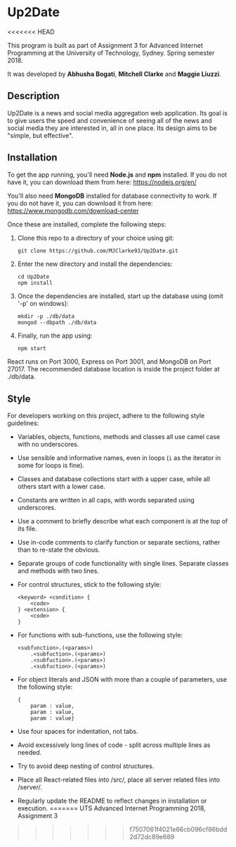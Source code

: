 # Up2Date
<<<<<<< HEAD

  This program is built as part of Assignment 3 for Advanced Internet Programming at the University of Technology, Sydney. Spring semester 2018.

  It was developed by **Abhusha Bogati**, **Mitchell Clarke** and **Maggie Liuzzi**.

  

  ## Description

  Up2Date is a news and social media aggregation web application. Its goal is to give users the speed and convenience of seeing all of the news and social media they are interested in, all in one place.  Its design aims to be "simple, but effective".

  

  ## Installation

  To get the app running, you'll need **Node.js** and **npm** installed. If you do not have it, you can download them from here: https://nodejs.org/en/

  You'll also need **MongoDB** installed for database connectivity to work. If you do not have it, you can download it from here: https://www.mongodb.com/download-center

  Once these are installed, complete the following steps:

  1. Clone this repo to a directory of your choice using git:

     ```shell
     git clone https://github.com/MJClarke93/Up2Date.git
     ```

  2. Enter the new directory and install the dependencies:

     ```shell
     cd Up2Date
     npm install
     ```

  3. Once the dependencies are installed, start up the database using (omit '-p' on windows):

     ```shell
     mkdir -p ./db/data
     mongod --dbpath ./db/data
     ```

  4. Finally, run the app using:

     ```sh
     npm start
     ```

  React runs on Port 3000, Express on Port 3001, and MongoDB on Port 27017. The recommended database location is inside the project folder at ./db/data.

  

  ## Style

  For developers working on this project, adhere to the following style guidelines:

  - Variables, objects, functions, methods and classes all use camel case with no underscores.

  - Use sensible and informative names, even in loops (`i` as the iterator in some for loops is fine).

  - Classes and database collections start with a upper case, while all others start with a lower case.

  - Constants are written in all caps, with words separated using underscores.

  - Use a comment to briefly describe what each component is at the top of its file.

  - Use in-code comments to clarify function or separate sections, rather than to re-state the obvious.

  - Separate groups of code functionality with single lines. Separate classes and methods with two lines.

  - For control structures, stick to the following style:

    ```
    <keyword> <condition> {
        <code>
    } <extension> {
        <code>
    }
    ```

  - For functions with sub-functions, use the following style:

    ```
    <subfunction>.(<params>)
        .<subfuction>.(<params>)
        .<subfuction>.(<params>)
        .<subfuction>.(<params>)
    ```

  - For object literals and JSON with more than a couple of parameters, use the following style:

    ```
    {
        param : value,
        param : value,
        param : value}
    ```

    

  - Use four spaces for indentation, not tabs.

  - Avoid excessively long lines of code - split across multiple lines as needed.

  - Try to avoid deep nesting of control structures.

  - Place all React-related files into /src/, place all server related files into /server/.

  - Regularly update the README to reflect changes in installation or execution.
=======
UTS Advanced Internet Programming 2018, Assignment 3


>>>>>>> f7507061f4021e66cb096cf86bdd2d72dc89e689
